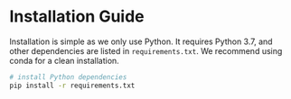 # Installation Guide

Installation is simple as we only use Python. It requires Python 3.7, and other dependencies are listed in `requirements.txt`. We recommend using conda for a clean installation.


```bash
# install Python dependencies
pip install -r requirements.txt

